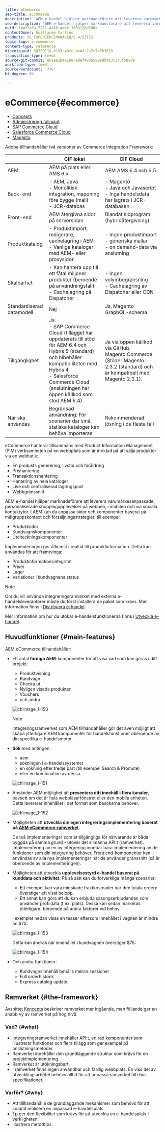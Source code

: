 ```yaml
---
title: eCommerce
seo-title: eCommerce
description: 'AEM e-handel hjälper marknadsförare att leverera varumärkesanpassade, personaliserade shoppingupplevelser på webben, i mobilen och via sociala kontaktytor. '
seo-description: 'AEM e-handel hjälper marknadsförare att leverera varumärkesanpassade, personaliserade shoppingupplevelser på webben, i mobilen och via sociala kontaktytor. '
uuid: 14af7a3a-7211-4a56-aeef-1603128d5d8a
contentOwner: Guillaume Carlino
products: SG_EXPERIENCEMANAGER/6.4/SITES
topic-tags: e-commerce
content-type: reference
discoiquuid: 68799110-8183-40fe-be4f-2a7c7a7b3018
translation-type: tm+mt
source-git-commit: eb1ae2b4910e7adef48865996db4837175f588d9
workflow-type: tm+mt
source-wordcount: '776'
ht-degree: 0%

---
```



# eCommerce{#ecommerce}

* [Concepts](/help/sites-administering/concepts.md)
* [Administrering (allmän)](/help/sites-administering/generic.md)
* [SAP Commerce Cloud](/help/sites-administering/sap-commerce-cloud.md)
* [Salesforce Commerce Cloud](https://github.com/adobe/commerce-salesforce)
* [Magento](https://www.adobe.io/apis/experiencecloud/commerce-integration-framework/integrations.html#!AdobeDocs/commerce-cif-documentation/master/integrations/02-AEM-Magento.md)

Adobe tillhandahåller två versioner av Commerce Integration Framework:

|  | CIF lokal | CIF Cloud |
|-------------------------|--------------------------------------------------------------------------------------------------------------------------------------------------------------------------------------------------------|------------------------------------------------------------------------------------------------------------------------|
| AEM | AEM på plats eller AMS 6.x | AEM AMS 6.4 och 6.5 |
| Back-end | - AEM, Java <br> - Monolitisk integration, mappning före bygge (mall)<br> - JCR-databas | - Magento <br>- Java och Javascript <br>- Inga handelsdata har lagrats i JCR-databasen |
| Front-end | AEM återgivna sidor på serversidan | Blandat sidprogram (hybridåtergivning) |
| Produktkatalog | - Produktimport, redigerare, cachelagring i AEM <br>- Vanliga kataloger med AEM- eller proxysidor | - Ingen produktimport <br>- generiska mallar <br>- on demand-data via anslutning |
| Skalbarhet | - Kan hantera upp till ett fåtal miljoner produkter (beroende på användningsfall) <br> - Cachelagring på Dispatcher | - Ingen volymbegränsning <br>- Cachelagring av Dispatcher eller CDN |
| Standardiserad datamodell | Nej | Ja, Magento GraphQL-schema |
| Tillgänglighet | Ja:<br> - SAP Commerce Cloud (tillägget har uppdaterats till stöd för AEM 6.4 och Hybris 5 (standard) och bibehåller kompatibiliteten med Hybris 4 <br>- Salesforce Commerce Cloud (anslutningen har öppen källkod som stöd AEM 6.4) | Ja via öppen källkod via GitHub. <br> Magento Commerce (Stöder Magento 2.3.2 (standard) och är kompatibelt med Magento 2.3.1). |
| När ska användas | Begränsad användning: För scenarier där små, statiska kataloger kan behöva importeras | Rekommenderad lösning i de flesta fall |

eCommerce hanterar tillsammans med Product Information Management (PIM) verksamheten på en webbplats som är inriktad på att sälja produkter via en webbutik:

* En produkts generering, livstid och föråldring
* Prishantering
* Transaktionshantering
* Hantering av hela kataloger
* Live och centraliserad lagringspost
* Webbgränssnitt

AEM e-handel hjälper marknadsförare att leverera varumärkesanpassade, personaliserade shoppingupplevelser på webben, i mobilen och via sociala kontaktytor. I AEM kan du anpassa sidor och komponenter baserat på målgruppskontext och försäljningsstrategier. till exempel:

* Produktsidor
* Kundvagnskomponenter
* Utcheckningskomponenter

Implementeringen ger åtkomst i realtid till produktinformation. Detta kan användas för att framtvinga:

* Produktinformationsintegritet
* Priser
* Lager
* Variationer i kundvagnens status

>[!NOTE]
>
>Om du vill använda integreringsramverket med externa e-handelsleverantörer måste du först installera de paket som krävs. Mer information finns i [Distribuera e-handel](/help/sites-deploying/ecommerce.md).
>
>Mer information om hur du utökar e-handelsfunktionerna finns i [Utveckla e-handel](/help/sites-developing/ecommerce.md).

## Huvudfunktioner {#main-features}

AEM eCommerce tillhandahåller:

* Ett antal **färdiga AEM**-komponenter för att visa vad som kan göras i ditt projekt:

   * Produktvisning
   * Kundvagn
   * Checka ut
   * Nyligen visade produkter
   * Vouchers
   * och andra

   ![chlimage_1-150](assets/chlimage_1-150.png)

   >[!NOTE]
   >
   >Integreringsramverket som AEM tillhandahåller gör det även möjligt att skapa ytterligare AEM komponenter för handelsfunktioner oberoende av din specifika e-handelsmotor.

* **Sök**  med antingen:

   * aem
   * sökningen i e-handelssystemet
   * en sökning efter tredje part (till exempel Search &amp; Promote)
   * eller en kombination av dessa.

   ![chlimage_1-151](assets/chlimage_1-151.png)

* Använder AEM möjlighet att **presentera ditt innehåll i flera kanaler**, oavsett om det är hela webbläsarfönstret eller den mobila enheten. Detta levererar innehållet i det format som besökarna behöver.

   ![chlimage_1-152](assets/chlimage_1-152.png)

* Möjligheten att **utveckla din egen integreringsimplementering baserat på [AEM eCommerce-ramverket](#the-framework)**.

   De två implementeringar som är tillgängliga för närvarande är båda byggda på samma grund - utöver det allmänna API:t (ramverket). Implementering av en ny integrering innebär bara implementering av de funktioner som din integrering behöver. Front end-komponenter kan användas av alla nya implementeringar när de använder gränssnitt (så är oberoende av implementeringen).

* Möjligheten att utveckla **upplevelsestyrd e-handel baserat på kunddata och aktivitet**. På så sätt kan du förverkliga många scenarier:

   * Ett exempel kan vara minskade fraktkostnader när den totala ordern överstiger ett visst belopp.
   * Ett annat kan göra att du kan erbjuda säsongserbjudanden som använder profildata (t.ex. plats). Dessa kan sedan markeras ytterligare, beroende på andra faktorer vid behov.

   I exemplet nedan visas en teaser eftersom innehållet i vagnen är mindre än $75:

   ![chlimage_1-153](assets/chlimage_1-153.png)

   Detta kan ändras när innehållet i kundvagnen överstiger $75:

   ![chlimage_1-154](assets/chlimage_1-154.png)

* Och andra funktioner:

   * Kundvagnsinnehåll behålls mellan sessioner
   * Full orderhistorik
   * Express catalog update

## Ramverket {#the-framework}

Avsnittet [Koncepts](/help/sites-administering/concepts.md) beskriver ramverket mer ingående, men följande ger en snabb vy av ramverket på hög nivå:

### Vad? {#what}

* Integreringsramverket innehåller API:t, en rad komponenter som illustrerar funktioner och flera tillägg som ger exempel på anslutningsmetoder.
* Ramverket innehåller den grundläggande struktur som krävs för en projektimplementering.
* Ramverket är utökningsbart.
* I ramverket finns ingen användbar och färdig webbplats. En viss del av utvecklingsarbetet behövs alltid för att anpassa ramverket till dina specifikationer.

### Varför? {#why}

* Att tillhandahålla de grundläggande mekanismer som behövs för att snabbt realisera en anpassad e-handelsplats.
* Tp ger den flexibilitet som krävs för att utveckla en e-handelsplats i verkligheten.
* Illustrera metodtips.

